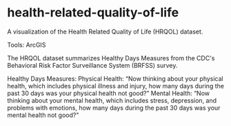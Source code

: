# health-related-quality-of-life

A visualization of the Health Related Quality of Life (HRQOL) dataset.

Tools:
ArcGIS

The HRQOL dataset summarizes Healthy Days Measures from the CDC's Behavioral Risk Factor Surveillance System (BRFSS) survey.

Healthy Days Measures: 
  Physical Health:
  “Now thinking about your physical health, which includes physical
  illness and injury, how many days during the past 30 days was your
  physical health not good?”
  Mental Health:
  “Now thinking about your mental health, which includes stress,
  depression, and problems with emotions, how many days during the
  past 30 days was your mental health not good?"
